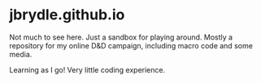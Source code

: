 # jbrydle.github.io

Not much to see here. Just a sandbox for playing around.
Mostly a repository for my online D&D campaign, including macro code and some media.

Learning as I go! Very little coding experience.

